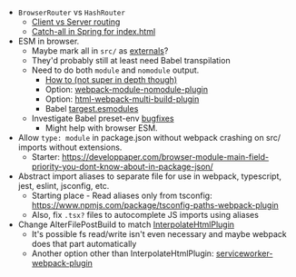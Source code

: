 * `BrowserRouter` vs `HashRouter`
    - [Client vs Server routing](https://stackoverflow.com/questions/27928372/react-router-urls-dont-work-when-refreshing-or-writing-manually)
    - [Catch-all in Spring for index.html](https://stackoverflow.com/questions/39331929/spring-catch-all-route-for-index-html)
* ESM in browser.
    - Maybe mark all in `src/` as [externals](https://webpack.js.org/configuration/externals/)?
    - They'd probably still at least need Babel transpilation
    - Need to do both `module` and `nomodule` output.
        + [How to (not super in depth though)](https://dev.to/thejohnstew/differential-serving-3dkf)
        + Option: [webpack-module-nomodule-plugin](https://www.npmjs.com/package/webpack-module-nomodule-plugin)
        + Option: [html-webpack-multi-build-plugin](https://www.npmjs.com/package/html-webpack-multi-build-plugin)
        + Babel [targest.esmodules](https://babeljs.io/docs/en/babel-preset-env#targetsesmodules)
    - Investigate Babel preset-env [bugfixes](https://babeljs.io/docs/en/babel-preset-env#bugfixes)
        + Might help with browser ESM.
* Allow `type: module` in package.json without webpack crashing on src/ imports without extensions.
    - Starter: https://developpaper.com/browser-module-main-field-priority-you-dont-know-about-in-package-json/
* Abstract import aliases to separate file for use in webpack, typescript, jest, eslint, jsconfig, etc.
    - Starting place - Read aliases only from tsconfig: https://www.npmjs.com/package/tsconfig-paths-webpack-plugin
    - Also, fix `.tsx?` files to autocomplete JS imports using aliases
* Change AlterFilePostBuild to match [InterpolateHtmlPlugin](https://github.com/egoist/interpolate-html-plugin)
    - It's possible fs read/write isn't even necessary and maybe webpack does that part automatically
    - Another option other than InterpolateHtmlPlugin: [serviceworker-webpack-plugin](https://github.com/oliviertassinari/serviceworker-webpack-plugin/blob/master/src/index.js)

